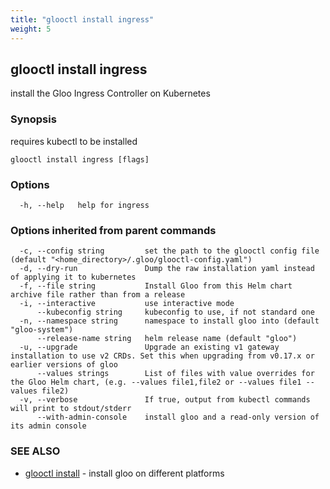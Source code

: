 ```yaml
---
title: "glooctl install ingress"
weight: 5
---
```

## glooctl install ingress

install the Gloo Ingress Controller on Kubernetes

### Synopsis

requires kubectl to be installed

```
glooctl install ingress [flags]
```

### Options

```
  -h, --help   help for ingress
```

### Options inherited from parent commands

```
  -c, --config string         set the path to the glooctl config file (default "<home_directory>/.gloo/glooctl-config.yaml")
  -d, --dry-run               Dump the raw installation yaml instead of applying it to kubernetes
  -f, --file string           Install Gloo from this Helm chart archive file rather than from a release
  -i, --interactive           use interactive mode
      --kubeconfig string     kubeconfig to use, if not standard one
  -n, --namespace string      namespace to install gloo into (default "gloo-system")
      --release-name string   helm release name (default "gloo")
  -u, --upgrade               Upgrade an existing v1 gateway installation to use v2 CRDs. Set this when upgrading from v0.17.x or earlier versions of gloo
      --values strings        List of files with value overrides for the Gloo Helm chart, (e.g. --values file1,file2 or --values file1 --values file2)
  -v, --verbose               If true, output from kubectl commands will print to stdout/stderr
      --with-admin-console    install gloo and a read-only version of its admin console
```

### SEE ALSO

* [glooctl install](../glooctl_install)	 - install gloo on different platforms

